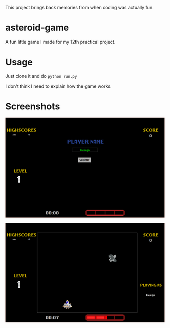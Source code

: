 

This project brings back memories from when coding was actually fun.

# asteroid-game

A fun little game I made for my 12th practical project.

# Usage

Just clone it and do `python run.py`

I don't think I need to explain how the game works.

# Screenshots

![screenshot-1](./assets/screenshots/screenshot-1.png)

![screenshot-2](./assets/screenshots/screenshot-2.png)


